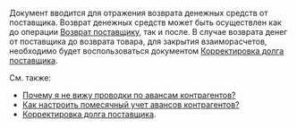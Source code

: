 Документ вводится для отражения возврата денежных средств от поставщика. Возврат денежных средств может быть осуществлен как до операции [Возврат поставщику](/d/VendorReturn), так и после. В случае возврата денег от поставщика до возврата товара, для закрытия взаиморасчетов, необходимо будет воспользоваться документом [Корректировка долга поставщика](/d/AdjustVendorDebts).

См. также:

*   [Почему я не вижу проводки по авансам контрагентов?](/faqaccounting#WhereIsAdvance)
*   [Как настроить помесячный учет авансов контрагентов?](/faqaccounting#MonthlyAdvances)
*   [Корректировка долга поставщика](/d/AdjustVendorDebts).